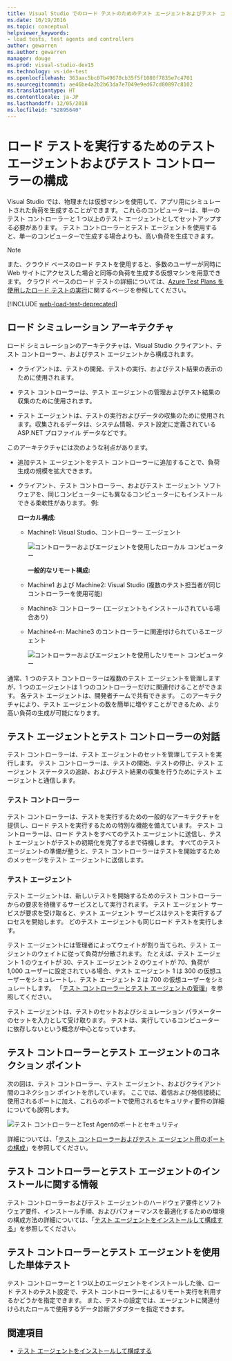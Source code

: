 ```yaml
---
title: Visual Studio でのロード テストのためのテスト エージェントおよびテスト コントローラーの構成
ms.date: 10/19/2016
ms.topic: conceptual
helpviewer_keywords:
- load tests, test agents and controllers
author: gewarren
ms.author: gewarren
manager: douge
ms.prod: visual-studio-dev15
ms.technology: vs-ide-test
ms.openlocfilehash: 363aac5bc07b49670cb35f5f1080f7835e7c4701
ms.sourcegitcommit: ae46be4a2b2b63da7e7049e9ed67cd80897c8102
ms.translationtype: HT
ms.contentlocale: ja-JP
ms.lasthandoff: 12/05/2018
ms.locfileid: "52895640"
---
```

# <a name="configure-test-agents-and-test-controllers-for-running-load-tests"></a>ロード テストを実行するためのテスト エージェントおよびテスト コントローラーの構成

Visual Studio では、物理または仮想マシンを使用して、アプリ用にシミュレートされた負荷を生成することができます。 これらのコンピューターは、単一のテスト コントローラーと 1 つ以上のテスト エージェントとしてセットアップする必要があります。 テスト コントローラーとテスト エージェントを使用すると、単一のコンピューターで生成する場合よりも、高い負荷を生成できます。

> [!NOTE]
> また、クラウド ベースのロード テストを使用すると、多数のユーザーが同時に Web サイトにアクセスした場合と同等の負荷を生成する仮想マシンを用意できます。 クラウド ベースのロード テストの詳細については、[Azure Test Plans を使用したロード テストの実行](/azure/devops/test/load-test/get-started-simple-cloud-load-test?view=vsts)に関するページを参照してください。

[!INCLUDE [web-load-test-deprecated](includes/web-load-test-deprecated.md)]

## <a name="load-simulation-architecture"></a>ロード シミュレーション アーキテクチャ

ロード シミュレーションのアーキテクチャは、Visual Studio クライアント、テスト コントローラー、およびテスト エージェントから構成されます。

-   クライアントは、テストの開発、テストの実行、およびテスト結果の表示のために使用されます。

-   テスト コントローラーは、テスト エージェントの管理およびテスト結果の収集のために使用されます。

-   テスト エージェントは、テストの実行およびデータの収集のために使用されます。収集されるデータは、システム情報、テスト設定に定義されている ASP.NET プロファイル データなどです。

このアーキテクチャには次のような利点があります。

- 追加テスト エージェントをテスト コントローラーに追加することで、負荷生成の規模を拡大できます。

- クライアント、テスト コントローラー、およびテスト エージェント ソフトウェアを、同じコンピューターにも異なるコンピューターにもインストールできる柔軟性があります。 例:

   **ローカル構成:**

  - Machine1: Visual Studio、コントローラー エージェント

    ![コントローラーおよびエージェントを使用したローカル コンピューター](./media/load-test-configa.png)

    **一般的なリモート構成:**

  - Machine1 および Machine2: Visual Studio (複数のテスト担当者が同じコントローラーを使用可能)

  - Machine3: コントローラー (エージェントもインストールされている場合あり)

  - Machine4-n: Machine3 のコントローラーに関連付けられているエージェント

    ![コントローラーおよびエージェントを使用したリモート コンピューター](./media/load-test-configb.png)

通常、1 つのテスト コントローラーは複数のテスト エージェントを管理しますが、1 つのエージェントは 1 つのコントローラーだけに関連付けることができます。 各テスト エージェントは、開発者チームで共有できます。 このアーキテクチャにより、テスト エージェントの数を簡単に増やすことができるため、より高い負荷の生成が可能になります。

## <a name="test-agent-and-test-controller-interaction"></a>テスト エージェントとテスト コントローラーの対話

テスト コントローラーは、テスト エージェントのセットを管理してテストを実行します。 テスト コントローラーは、テストの開始、テストの停止、テスト エージェント ステータスの追跡、およびテスト結果の収集を行うためにテスト エージェントと通信します。

### <a name="test-controller"></a>テスト コントローラー

テスト コントローラーは、テストを実行するための一般的なアーキテクチャを提供し、ロード テストを実行するための特別な機能を備えています。 テスト コントローラーは、ロード テストをすべてのテスト エージェントに送信し、テスト エージェントがテストの初期化を完了するまで待機します。 すべてのテスト エージェントの準備が整うと、テスト コントローラーはテストを開始するためのメッセージをテスト エージェントに送信します。

### <a name="test-agent"></a>テスト エージェント

テスト エージェントは、新しいテストを開始するためのテスト コントローラーからの要求を待機するサービスとして実行されます。 テスト エージェント サービスが要求を受け取ると、テスト エージェント サービスはテストを実行するプロセスを開始します。 どのテスト エージェントも同じロード テストを実行します。

 テスト エージェントには管理者によってウェイトが割り当てられ、テスト エージェントのウェイトに従って負荷が分散されます。 たとえば、テスト エージェント 1 のウェイトが 30、テスト エージェント 2 のウェイトが 70、負荷が 1,000 ユーザーに設定されている場合、テスト エージェント 1 は 300 の仮想ユーザーをシミュレートし、テスト エージェント 2 は 700 の仮想ユーザーをシミュレートします。 「[テスト コントローラーとテスト エージェントの管理](../test/manage-test-controllers-and-test-agents.md)」を参照してください。

 テスト エージェントは、テストのセットおよびシミュレーション パラメーターのセットを入力として受け取ります。 テストは、実行しているコンピューターに依存しないという概念が中心となっています。

## <a name="test-controller-and-test-agent-connection-points"></a>テスト コントローラーとテスト エージェントのコネクション ポイント

次の図は、テスト コントローラー、テスト エージェント、およびクライアント間のコネクション ポイントを示しています。 ここでは、着信および発信接続に使用されるポートに加え、これらのポートで使用されるセキュリティ要件の詳細についても説明します。

 ![テスト コントローラーとTest Agentのポートとセキュリティ](./media/test-controller-agent-firewall.png)

 詳細については、「[テスト コントローラーおよびテスト エージェント用のポートの構成](../test/configure-ports-for-test-controllers-and-test-agents.md)」を参照してください。

## <a name="test-controller-and-agent-installation-information"></a>テスト コントローラーとテスト エージェントのインストールに関する情報

テスト コントローラーおよびテスト エージェントのハードウェア要件とソフトウェア要件、インストール手順、およびパフォーマンスを最適化するための環境の構成方法の詳細については、「[テスト エージェントをインストールして構成する](../test/lab-management/install-configure-test-agents.md)」を参照してください。

## <a name="use-the-test-controller-and-test-agent-with-unit-tests"></a>テスト コントローラーとテスト エージェントを使用した単体テスト

テスト コントローラーと 1 つ以上のエージェントをインストールした後、ロード テストのテスト設定で、テスト コントローラーによるリモート実行を利用するかどうかを指定できます。 また、テストの設定では、エージェントに関連付けられたロールで使用するデータ診断アダプターを指定できます。

## <a name="see-also"></a>関連項目

- [テスト エージェントをインストールして構成する](../test/lab-management/install-configure-test-agents.md)